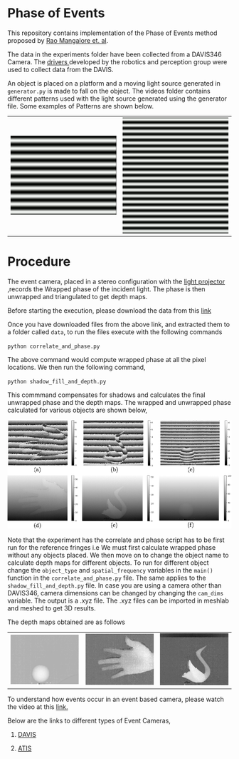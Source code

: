 # Phase of Events

This repository contains implementation of the Phase of Events method proposed by <a href="http://compphotolab.northwestern.edu/wordpress/wp-content/uploads/2015/04/dvs_031.pdf"> Rao Mangalore et. al</a>. 

The data in the experiments folder have been collected from a DAVIS346 Camera. The  <a href="https://github.com/uzh-rpg/rpg_dvs_ros">drivers </a> developed by the robotics and perception group were used to collect data from the DAVIS. 

An object is placed on a platform and a moving light source generated in `generator.py` is made to fall on the object. The videos folder contains different patterns used with the light source generated using the generator file. Some examples of Patterns are shown below.

<table style="width:100%">
    <tr>
        <td style="text-align:center"><img src="images/fringe_10hz.png" style="width:346px;height:260x;"> </td>
        <td style="text-align:center"><img src="images/fringe_20hz.png" style="width:346px;height:260px;"> </td>
    </tr>
</table>

# Procedure
The event camera, placed in a stereo configuration with the <a href="http://www.ti.com/tool/DLPLCR4500EVM">light projector</a> ,records the Wrapped phase of the incident light. The phase is then unwrapped and triangulated to get depth maps.

Before starting the execution, please download the data from this  <a href="https://drive.google.com/file/d/10wNYiEY9SXlroxRd_atbgKjzQP4M-UfF/view?usp=sharing">link</a>


Once you have downloaded files from the above link, and extracted them to a folder called `data`, to run the files execute with the following commands

`python correlate_and_phase.py`

The above command would compute wrapped phase at all the pixel locations. We then run the following command,

`python shadow_fill_and_depth.py`

This commmand compensates for shadows and calculates the final unwrapped phase and the depth maps. The wrapped and unwrapped phase calculated for various objects are shown below,
<center><img src="images/wrapped_and_unwrapped.png"></center>

Note that the experiment has the correlate and phase script has to be first run for the reference fringes i.e We must first calculate wrapped phase without any objects placed. We then move on to change the object name to calculate depth maps for different objects. To run for different object change the `object_type` and `spatial_frequency` variables in the `main()` function in the `correlate_and_phase.py` file. The same applies to the `shadow_fill_and_depth.py` file. In case you are using a camera other than DAVIS346, camera dimensions can be changed by changing the `cam_dims` variable. The output is a .xyz file. The .xyz files can be imported in meshlab and meshed to get 3D results.

The depth maps obtained are as follows

<table style="width:100%">
    <tr>
        <td style="text-align:center"><img src="images/bright_scrnshots/ball.png" style="width:346px;height:260x;"> </td>
        <td style="text-align:center"><img src="images/bright_scrnshots/hand.png" style="width:346px;height:260x;"> </td>
        <td style="text-align:center"><img src="images/bright_scrnshots/swan.png" style="width:346px;height:260x;"> </td>
    </tr>
</table>

To understand how events occur in an event based camera, please watch the video at this <a href="https://www.youtube.com/watch?v=kPCZESVfHoQ">link.</a>

Below are the links to different types of Event Cameras,

1. <a href="http://inivation.com/"> DAVIS </a>

2. <a href="https://www.prophesee.ai/"> ATIS </a>
